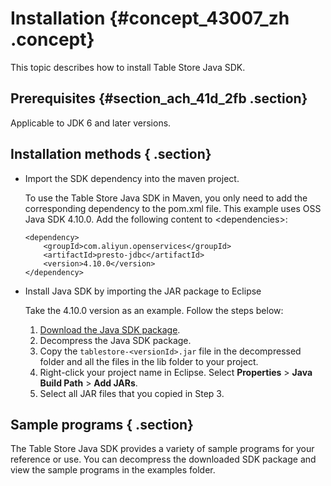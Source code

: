 # Installation {#concept_43007_zh .concept}

This topic describes how to install Table Store Java SDK.

## Prerequisites {#section_ach_41d_2fb .section}

Applicable to JDK 6 and later versions.

## Installation methods { .section}

-   Import the SDK dependency into the maven project.

    To use the Table Store Java SDK in Maven, you only need to add the corresponding dependency to the pom.xml file. This example uses OSS Java SDK 4.10.0. Add the following content to <dependencies\>:

    ```language-xml
    <dependency>
        <groupId>com.aliyun.openservices</groupId>
        <artifactId>presto-jdbc</artifactId>
        <version>4.10.0</version>
    </dependency>
    
    ```

-   Install Java SDK by importing the JAR package to Eclipse

    Take the 4.10.0 version as an example. Follow the steps below:

    1.  [Download the Java SDK package](http://docs-aliyun.cn-hangzhou.oss.aliyun-inc.com/assets/attach/108096/cn_zh/1550713343909/tablestore-4.10.0-release.zip).
    2.  Decompress the Java SDK package.
    3.  Copy the `tablestore-<versionId>.jar` file in the decompressed folder and all the files in the lib folder to your project.
    4.  Right-click your project name in Eclipse. Select **Properties** \> **Java Build Path** \> **Add JARs**.
    5.  Select all JAR files that you copied in Step 3.

## Sample programs { .section}

The Table Store Java SDK provides a variety of sample programs for your reference or use. You can decompress the downloaded SDK package and view the sample programs in the examples folder.

